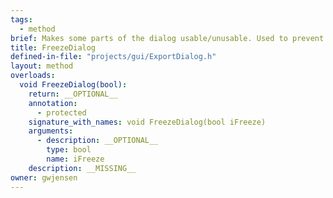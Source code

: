 ```yaml
---
tags:
  - method
brief: Makes some parts of the dialog usable/unusable. Used to prevent status changes while something is running.
title: FreezeDialog
defined-in-file: "projects/gui/ExportDialog.h"
layout: method
overloads:
  void FreezeDialog(bool):
    return: __OPTIONAL__
    annotation:
      - protected
    signature_with_names: void FreezeDialog(bool iFreeze)
    arguments:
      - description: __OPTIONAL__
        type: bool
        name: iFreeze
    description: __MISSING__
owner: gwjensen
---
```


